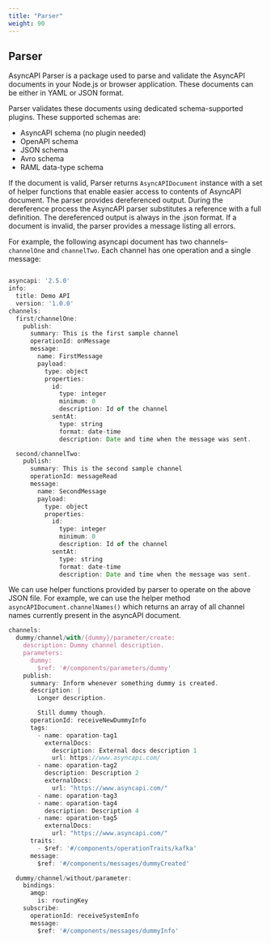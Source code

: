 ```yaml
---
title: "Parser"
weight: 90
---
```


## Parser

AsyncAPI Parser is a package used to parse and validate the AsyncAPI documents in your Node.js or browser application. These documents can be either in YAML or JSON format.

Parser validates these documents using dedicated schema-supported plugins. These supported schemas are:

- AsyncAPI schema (no plugin needed)
- OpenAPI schema
- JSON schema
- Avro schema
- RAML data-type schema

If the document is valid, Parser returns `AsyncAPIDocument` instance with a set of helper functions that enable easier access to contents of AsyncAPI document. The parser provides dereferenced output. During the dereference process the AsyncAPI parser substitutes a reference with a full definition. The dereferenced output is always in the .json format. If a document is invalid, the parser provides a message listing all errors. 

For example, the following asyncapi document has two channels–`channelOne` and `channelTwo`. Each channel has one operation and a single message:

```js

asyncapi: '2.5.0'
info:
  title: Demo API
  version: '1.0.0'
channels:
  first/channelOne:
    publish:
      summary: This is the first sample channel
      operationId: onMessage
      message:
        name: FirstMessage
        payload:
          type: object
          properties:
            id:
              type: integer
              minimum: 0
              description: Id of the channel
            sentAt:
              type: string
              format: date-time
              description: Date and time when the message was sent.

  second/channelTwo:
    publish:
      summary: This is the second sample channel
      operationId: messageRead
      message:
        name: SecondMessage
        payload:
          type: object
          properties:
            id:
              type: integer
              minimum: 0
              description: Id of the channel
            sentAt:
              type: string
              format: date-time
              description: Date and time when the message was sent.

```
We can use helper functions provided by parser to operate on the above JSON file. For example, we can use the helper method `asyncAPIDocument.channelNames()` which returns an array of all channel names currently present in the asyncAPI document.

```js
channels:
  dummy/channel/with/{dummy}/parameter/create:
    description: Dummy channel description.
    parameters:
      dummy:
        $ref: '#/components/parameters/dummy'
    publish:
      summary: Inform whenever something dummy is created.
      description: |
        Longer description.

        Still dummy though.
      operationId: receiveNewDummyInfo
      tags:
        - name: oparation-tag1
          externalDocs:
            description: External docs description 1
            url: https://www.asyncapi.com/
        - name: oparation-tag2
          description: Description 2
          externalDocs:
            url: "https://www.asyncapi.com/"
        - name: oparation-tag3
        - name: oparation-tag4
          description: Description 4
        - name: oparation-tag5
          externalDocs:
            url: "https://www.asyncapi.com/"
      traits:
        - $ref: '#/components/operationTraits/kafka'
      message:
        $ref: '#/components/messages/dummyCreated'

  dummy/channel/without/parameter:
    bindings:
      amqp:
        is: routingKey
    subscribe:
      operationId: receiveSystemInfo
      message:
        $ref: '#/components/messages/dummyInfo'

```


